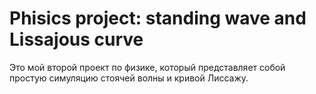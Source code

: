# Phisics project: standing wave and Lissajous curve
Это мой второй проект по физике, который представляет собой простую симуляцию стоячей волны и кривой Лиссажу.
